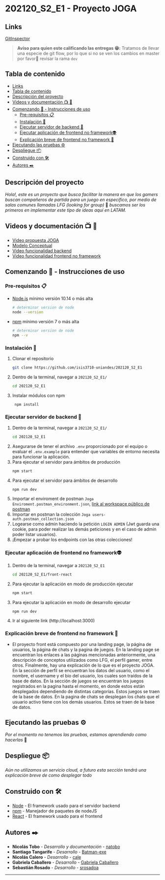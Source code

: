 
# 202120_S2_E1 - Proyecto JOGA

## Links
[GitInspector](https://isis3710-uniandes.github.io/202120_S2_E1/reports)

>**Aviso para quien este calificando las entregas 😁:** Tratamos de llevar una especie de git flow, por lo que si no se ven los cambios en master por favor🙏 revisar la rama `dev`
## Tabla de contenido
  - [Links](#links)
  - [Tabla de contenido](#tabla-de-contenido)
  - [Descripción del proyecto](#descripción-del-proyecto)
  - [Videos y documentación 📺 📜](#videos-y-documentación--)
  - [Comenzando 🚀 - Instrucciones de uso](#comenzando----instrucciones-de-uso)
    - [Pre-requisitos 📋](#pre-requisitos-)
    - [Instalación 🔧](#instalación-)
    - [Ejecutar servidor de backend 🤖](#ejecutar-servidor-de-backend-)
    - [Ejecutar aplicación de frontend no framework👽](#ejecutar-aplicación-de-frontend-no-framework)
    - [Explicación breve de frontend no framework 👾](#explicación-breve-de-frontend-no-framework-)
  - [Ejecutando las pruebas ⚙️](#ejecutando-las-pruebas-️)
  - [Despliegue 📦](#despliegue-)
  - [Construido con 🛠️](#construido-con-️)
  - [Autores ✒️](#autores-️)
## Descripción del proyecto
_Hola!, este es un proyecto que busca facilitar la manera en que los gamers buscan compañeros de partida para un juego en específico, por medio de salas comunes llamadas LFG (looking for group)_ 👾 _buscamos ser los primeros en implementar este tipo de ideas aquí en LATAM._

## Videos y documentación 📺 📜
- [Video propuesta JOGA](https://github.com/isis3710-uniandes/202120_S2_E1/wiki/VideoPropuesta)
- [Modelo Conceptual](https://github.com/isis3710-uniandes/202120_S2_E1/wiki/ModeloConceptual)
- [Video funcionalidad backend](https://www.loom.com/share/ea7f42d3eb024c939db98cb3f7c44047)
- [Video funcionalidad frontend no framework](https://youtu.be/7Jb0ywZrHYo)
## Comenzando 🚀 - Instrucciones de uso
### Pre-requisitos 📋

- [Node.js](https://nodejs.org) mínimo versión 10.14 o más alta

  ```bash
  # determinar version de node
  node --version
  ```
- [npm](https://www.npmjs.com/) mínimo versión 7 o más alta

  ```bash
  # determinar version de node
  npm --v
  ```
### Instalación 🔧 

1. Clonar el repositorio

   ```bash
   git clone https://github.com/isis3710-uniandes/202120_S2_E1
   ```

2. Dentro de la terminal, navegar a `202120_S2_E1/`
   ```bash
   cd 202120_S2_E1
   ```
3. Instalar módulos con npm
   ```bash
    npm install
   ``` 

### Ejecutar servidor de backend 🤖
1. Dentro de la terminal, navegar a `202120_S2_E1/`
   ```bash
   cd 202120_S2_E1
   ```
2. Asegurarse de tener el archivo `.env` proporcionado por el equipo o evaluar el `.env.example` para entender que variables de entorno necesita para funcionar la aplicación.
3. Para ejecutar el servidor para ámbitos de producción
   ```bash
   npm start
   ```
4. Para ejecutar el servidor para ámbitos de desarrollo
   ```bash
   npm run dev
   ```
5. Importar el enviroment de postman `Joga Enviroment.postman_environment.json`, [link al workspace público de postman](https://www.postman.com/EwadtLPMDhZx2Va/workspace/joga-web-isis3710-uniandes-202120-s2-e1)
6. Importar en postman la colección `Joga users-auth.postman_collection.json`
7. Logearse como admin haciendo la petición `LOGIN ADMIN` (Jwt guarda una cookie, para poder realizar las demás peticiones y en el caso de admin poder listar usuarios).
8. ¡Empezar a probar los endpoints con las otras colecciones!

### Ejecutar aplicación de frontend no framework👽
1. Dentro de la terminal, navegar a `202120_S2_E1`
   ```bash
   cd 202120_S2_E1/front-react
   ```
2. Para ejecutar la aplicación en modo de producción ejecutar
   ```bash
   npm start
   ```
3. Para ejecutar la aplicación en modo de desarrollo ejecutar
   ```bash
   npm run dev
   ```
4. Ir al siguiente link (http://localhost:3000) 
### Explicación breve de frontend no framework 👾 
- El proyecto front está compuesto por una landing page, la página de usuarios, la página de chats y la pagina de juegos. En la landing page se encuentran los enlaces a las páginas mencionadas anteriormente, una descripción de conceptos utilizados como LFG, el perfil gamer, entre otros. Finalmente, hay una explicación de lo que es el proyecto JOGA. En la sección de perfil se encuentran los datos del usuario, como el nombre, el username y el bio del usuario, los cuales son traídos de la base de datos. En la sección de juegos se encuentran los juegos registrados en la pagina hasta el momento, en donde estos están desplegados dependiendo de distintas categorías. Estos juegos se traen de la base de datos. En la pagina de chats se desplegan los chats que el usuario activo tiene con los demás usuarios. Estos se traen de la base de datos.
## Ejecutando las pruebas ⚙️

_Por el momento no tenemos las pruebas, estamos aprendiendo como hacerlas_ 🤖

## Despliegue 📦

_Aún no utilizamos un servicio cloud, a futuro esta sección tendrá una explicación breve de como desplegar todo_ 

## Construido con 🛠️

- [Node](http://www.dropwizard.io/1.0.2/docs/) - El framework usado para el servidor backend
- [npm](https://maven.apache.org/) - Manejador de paquetes de nodeJS
- [React](https://es.reactjs.org/) - El framework usado para el frontend

## Autores ✒️

- **Nicolás Tobo** - _Desarrollo y documentación_ - [natobo](https://github.com/natobo)
- **Santiago Tangarife** - _Desarrollo_ - [Batman-exe](https://github.com/Batman-exe)
- **Nicolás Calero** - _Desarrollo_ - [cale](https://github.com/necalero)
- **Gabriela Caballero** - _Desarrollo_ - [Gabriela Caballero](https://github.com/gcaballeroduran)
- **Sebastián Rosado** - _Desarrollo_ - [srosadoa](https://github.com/srosadoa)
  
---
